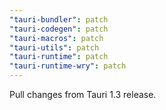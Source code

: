 ```yaml
---
"tauri-bundler": patch
"tauri-codegen": patch
"tauri-macros": patch
"tauri-utils": patch
"tauri-runtime": patch
"tauri-runtime-wry": patch
---
```


Pull changes from Tauri 1.3 release.
